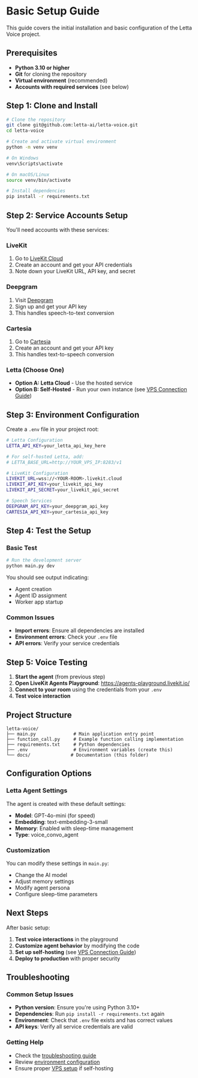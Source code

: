 # Basic Setup Guide

This guide covers the initial installation and basic configuration of the Letta Voice project.

## Prerequisites

- **Python 3.10 or higher**
- **Git** for cloning the repository
- **Virtual environment** (recommended)
- **Accounts with required services** (see below)

## Step 1: Clone and Install

```bash
# Clone the repository
git clone git@github.com:letta-ai/letta-voice.git
cd letta-voice

# Create and activate virtual environment
python -m venv venv

# On Windows
venv\Scripts\activate

# On macOS/Linux
source venv/bin/activate

# Install dependencies
pip install -r requirements.txt
```

## Step 2: Service Accounts Setup

You'll need accounts with these services:

### LiveKit
1. Go to [LiveKit Cloud](https://livekit.io/)
2. Create an account and get your API credentials
3. Note down your LiveKit URL, API key, and secret

### Deepgram
1. Visit [Deepgram](https://deepgram.com/)
2. Sign up and get your API key
3. This handles speech-to-text conversion

### Cartesia
1. Go to [Cartesia](https://cartesia.ai/)
2. Create an account and get your API key
3. This handles text-to-speech conversion

### Letta (Choose One)
- **Option A: Letta Cloud** - Use the hosted service
- **Option B: Self-Hosted** - Run your own instance (see [VPS Connection Guide](vps-connection.md))

## Step 3: Environment Configuration

Create a `.env` file in your project root:

```bash
# Letta Configuration
LETTA_API_KEY=your_letta_api_key_here

# For self-hosted Letta, add:
# LETTA_BASE_URL=http://YOUR_VPS_IP:8283/v1

# LiveKit Configuration
LIVEKIT_URL=wss://<YOUR-ROOM>.livekit.cloud
LIVEKIT_API_KEY=your_livekit_api_key
LIVEKIT_API_SECRET=your_livekit_api_secret

# Speech Services
DEEPGRAM_API_KEY=your_deepgram_api_key
CARTESIA_API_KEY=your_cartesia_api_key
```

## Step 4: Test the Setup

### Basic Test
```bash
# Run the development server
python main.py dev
```

You should see output indicating:
- Agent creation
- Agent ID assignment
- Worker app startup

### Common Issues
- **Import errors**: Ensure all dependencies are installed
- **Environment errors**: Check your `.env` file
- **API errors**: Verify your service credentials

## Step 5: Voice Testing

1. **Start the agent** (from previous step)
2. **Open LiveKit Agents Playground**: https://agents-playground.livekit.io/
3. **Connect to your room** using the credentials from your `.env`
4. **Test voice interaction**

## Project Structure

```
letta-voice/
├── main.py              # Main application entry point
├── function_call.py     # Example function calling implementation
├── requirements.txt     # Python dependencies
├── .env                 # Environment variables (create this)
└── docs/               # Documentation (this folder)
```

## Configuration Options

### Letta Agent Settings
The agent is created with these default settings:
- **Model**: GPT-4o-mini (for speed)
- **Embedding**: text-embedding-3-small
- **Memory**: Enabled with sleep-time management
- **Type**: voice_convo_agent

### Customization
You can modify these settings in `main.py`:
- Change the AI model
- Adjust memory settings
- Modify agent persona
- Configure sleep-time parameters

## Next Steps

After basic setup:
1. **Test voice interactions** in the playground
2. **Customize agent behavior** by modifying the code
3. **Set up self-hosting** (see [VPS Connection Guide](vps-connection.md))
4. **Deploy to production** with proper security

## Troubleshooting

### Common Setup Issues
- **Python version**: Ensure you're using Python 3.10+
- **Dependencies**: Run `pip install -r requirements.txt` again
- **Environment**: Check that `.env` file exists and has correct values
- **API keys**: Verify all service credentials are valid

### Getting Help
- Check the [troubleshooting guide](troubleshooting.md)
- Review [environment configuration](environment.md)
- Ensure proper [VPS setup](vps-connection.md) if self-hosting 